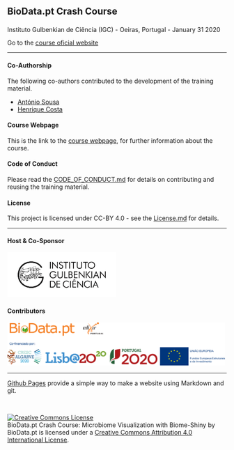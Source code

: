 ## BioData.pt Crash Course

Instituto Gulbenkian de Ciência (IGC) - Oeiras, Portugal - January 31<sup></sup> 2020

Go to the [course oficial website](https://igcbioinformatics.github.io/biomeshinycourse/)

---

#### Co-Authorship

The following co-authors contributed to the development of the training material.

* [António Sousa](https://antonioggsousa.github.io/)
* [Henrique Costa](https://github.com/klink5d)

#### Course Webpage
This is the link to the [course webpage](https://igcbioinformatics.github.io/biomeshinycourse/), for further information about the course.


#### Code of Conduct
Please read the [CODE_OF_CONDUCT.md](./CODE_OF_CONDUCT.md) for details on contributing and reusing the training material.

#### License
This project is licensed under CC-BY 4.0 - see the [License.md](License.md) for details.

---

#### Host & Co-Sponsor

<a href="http://www.igc.gulbenkian.pt/"><img src="./assets/readme_img/Logo_IGC_2014.png" alt="Instituto Gulbenkian de Ciência" width="250px"></a>

#### Contributors

<a href="https://biodata.pt/"><img src="./assets/readme_img/BIoData_and_co-financiadores.png" alt="Instituto Gulbenkian de Ciência" width="500px"></a>

---

[Github Pages](https://pages.github.com) provide a simple way to make a website using Markdown and git.

<br/>


<a rel="license" href="http://creativecommons.org/licenses/by/4.0/"><img alt="Creative Commons License" style="border-width:0" src="https://i.creativecommons.org/l/by/4.0/88x31.png" /></a><br /><span xmlns:dct="http://purl.org/dc/terms/" property="dct:title">BioData.pt Crash Course: Microbiome Visualization with Biome-Shiny</span> by <span xmlns:cc="http://creativecommons.org/ns#" property="cc:attributionName">BioData.pt</span> is licensed under a <a rel="license" href="http://creativecommons.org/licenses/by/4.0/">Creative Commons Attribution 4.0 International License</a>.

